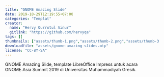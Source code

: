 ```yaml
---
title: "GNOME Amazing Slide"
date: 2019-10-29T12:19:55+07:00
categories: "Templat"
creator: 
  name: "Hervy Qurrotul Ainur"
  gitlink: "https://github.com/hervyqa"
tags: []
thumbnails: ["assets/thumb-1.png","assets/thumb-2.png","assets/thumb-3.png"]
downloadfile: "assets/gnome-amazing-slides.otp"
license: "CC-BY-SA"
---
```

<!--silakan edit bagian nama, gitlink, thumbnail, link dowload, lisensi jika diperlukan, serta deskripsi-->
GNOME Amazing Slide, template LibreOffice Impress untuk acara GNOME.Asia Summit 2019 di Universitas Muhammadiyah Gresik. <!--more-->
